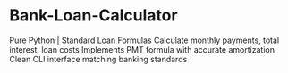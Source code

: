 # Bank-Loan-Calculator
Pure Python | Standard Loan Formulas Calculate monthly payments, total interest, loan costs Implements PMT formula with accurate amortization Clean CLI interface matching banking standards
